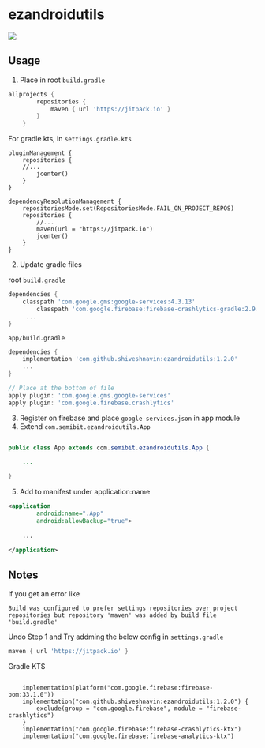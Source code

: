 # ezandroidutils
[![](https://jitpack.io/v/shiveshnavin/ezandroidutils.svg)](https://jitpack.io/#shiveshnavin/ezandroidutils)

## Usage
1. Place in root `build.gradle`
```gradle
allprojects {
		repositories {
			maven { url 'https://jitpack.io' }
		}
	}
```
For gradle kts, in `settings.gradle.kts`
```
pluginManagement {
    repositories {
	//...
        jcenter()
    }
}

dependencyResolutionManagement {
    repositoriesMode.set(RepositoriesMode.FAIL_ON_PROJECT_REPOS)
    repositories {
    	//...
        maven(url = "https://jitpack.io")
        jcenter()
    }
}
```

2. Update gradle files

root `build.gradle`
```gradle
dependencies {
	classpath 'com.google.gms:google-services:4.3.13'
        classpath 'com.google.firebase:firebase-crashlytics-gradle:2.9.1'
	 ...
}
 ```
 
 
`app/build.gradle`
```gradle
dependencies {
	implementation 'com.github.shiveshnavin:ezandroidutils:1.2.0'
	...
}

// Place at the bottom of file
apply plugin: 'com.google.gms.google-services'
apply plugin: 'com.google.firebase.crashlytics'

```
3. Register on firebase and place `google-services.json` in app module
4. Extend `com.semibit.ezandroidutils.App` 
```java

public class App extends com.semibit.ezandroidutils.App {
	
	...

}
```
5. Add to manifest under application:name
```xml
<application
        android:name=".App"
        android:allowBackup="true">
	
	...
	
</application>
```

## Notes
If you get an error like 
```
Build was configured to prefer settings repositories over project repositories but repository 'maven' was added by build file 'build.gradle'
``` 

Undo Step 1 and Try addming the below config in `settings.gradle`
```gradle
maven { url 'https://jitpack.io' }
```

Gradle KTS
```

    implementation(platform("com.google.firebase:firebase-bom:33.1.0"))
    implementation("com.github.shiveshnavin:ezandroidutils:1.2.0") {
        exclude(group = "com.google.firebase", module = "firebase-crashlytics")
    }
    implementation("com.google.firebase:firebase-crashlytics-ktx")
    implementation("com.google.firebase:firebase-analytics-ktx")
```

